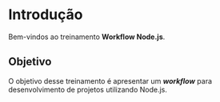 # Introdução

Bem-vindos ao treinamento **Workflow Node.js**.

## Objetivo

O objetivo desse treinamento é apresentar um _**workflow**_ para desenvolvimento de projetos utilizando Node.js.
